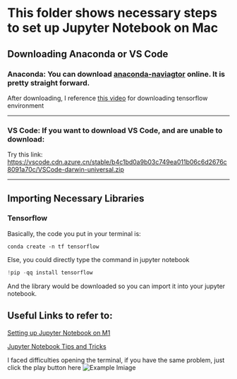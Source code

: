 # This folder shows necessary steps to set up Jupyter Notebook on Mac


## Downloading Anaconda or VS Code
### Anaconda: You can download [anaconda-naviagtor](https://www.anaconda.com/products/distribution) online. It is pretty straight forward.
After downloading, I reference [this video](https://www.youtube.com/watch?v=tGkZ9EARwzk) for downloading tensorflow environment

---

### VS Code: If you want to download VS Code, and are unable to download: 
Try this link: https://vscode.cdn.azure.cn/stable/b4c1bd0a9b03c749ea011b06c6d2676c8091a70c/VSCode-darwin-universal.zip 

---

## Importing Necessary Libraries

### Tensorflow
Basically, the code you put in your terminal is: 
```
conda create -n tf tensorflow
```
Else, you could directly type the command in jupyter notebook
```python
!pip -qq install tensorflow
```

And the library would be downloaded so you can import it into your jupyter notebook. 

## Useful Links to refer to: 
[Setting up Jupyter Notebook on M1](https://blog.roboflow.com/how-to-run-jupyter-notebooks-on-a-mac-m1/)

[Jupyter Notebook Tips and Tricks](https://towardsdatascience.com/15-tips-and-tricks-for-jupyter-notebook-that-will-ease-your-coding-experience-e469207ac95c)

I faced difficulties opening the terminal, if you have the same problem, just click the play button here
![Example Imiage](https://raw.githubusercontent.com/Z-Robert-Jia/Machine-Learning-Intro/main/Jupyter%20Notebook%20Setupt/CondaSetup.png)

